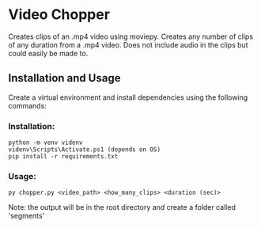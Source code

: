 # Video Chopper
Creates clips of an .mp4 video using moviepy. Creates any number of clips of any duration from a .mp4 video. Does not include
audio in the clips but could easily be made to.

## Installation and Usage
Create a virtual environment and install dependencies using the following commands:

### Installation:
```
python -m venv videnv
videnv\Scripts\Activate.ps1 (depends on OS)
pip install -r requirements.txt
```

### Usage:
```
py chopper.py <video_path> <how_many_clips> <duration (sec)>
```
Note: the output will be in the root directory and create a folder called 'segments'
